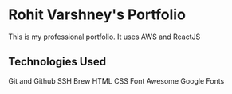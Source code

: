 # Rohit Varshney's  Portfolio
This is my professional portfolio. It uses AWS and ReactJS
## Technologies Used
Git and Github
SSH
Brew
HTML
CSS
Font Awesome
Google Fonts
